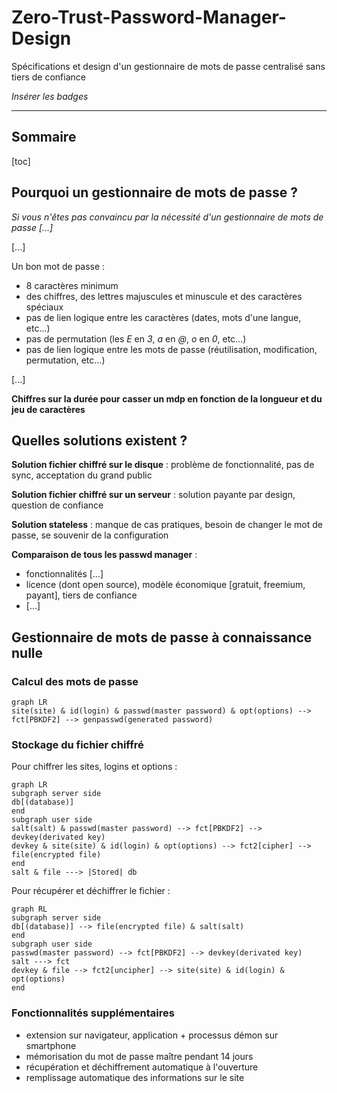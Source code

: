 # 	Zero-Trust-Password-Manager-Design

Spécifications et design d'un gestionnaire de mots de passe centralisé sans tiers de confiance

*Insérer les badges*

---

## Sommaire

[toc]

## Pourquoi un gestionnaire de mots de passe ?

*Si vous n'êtes pas convaincu par la nécessité d'un gestionnaire de mots de passe [...]*

[...]

Un bon mot de passe :

*   8 caractères minimum
*   des chiffres, des lettres majuscules et minuscule et des caractères spéciaux
*   pas de lien logique entre les caractères (dates, mots d'une langue, etc...)
*   pas de permutation (les *E* en *3*, *a* en *@*, *o* en *0*, etc...)
*   pas de lien logique entre les mots de passe (réutilisation, modification, permutation, etc...)

[...]

**Chiffres sur la durée pour casser un mdp en fonction de la longueur et du jeu de caractères**

## Quelles solutions existent ?

**Solution fichier chiffré sur le disque** : problème de fonctionnalité, pas de sync, acceptation du grand public

**Solution fichier chiffré sur un serveur** : solution payante par design, question de confiance

**Solution stateless** : manque de cas pratiques, besoin de changer le mot de passe, se souvenir de la configuration

**Comparaison de tous les passwd manager** :

*   fonctionnalités [...]
*   licence (dont open source), modèle économique [gratuit, freemium, payant], tiers de confiance
*   [...]

## Gestionnaire de mots de passe à connaissance nulle

### Calcul des mots de passe

```mermaid
graph LR
site(site) & id(login) & passwd(master password) & opt(options) --> fct[PBKDF2] --> genpasswd(generated password)
```

### Stockage du fichier chiffré

Pour chiffrer les sites, logins et options :

```mermaid
graph LR
subgraph server side
db[(database)]
end
subgraph user side
salt(salt) & passwd(master password) --> fct[PBKDF2] --> devkey(derivated key)
devkey & site(site) & id(login) & opt(options) --> fct2[cipher] --> file(encrypted file)
end
salt & file ---> |Stored| db
```

Pour récupérer et déchiffrer le fichier :

```mermaid
graph RL
subgraph server side
db[(database)] --> file(encrypted file) & salt(salt)
end
subgraph user side
passwd(master password) --> fct[PBKDF2] --> devkey(derivated key)
salt ---> fct
devkey & file --> fct2[uncipher] --> site(site) & id(login) & opt(options)
end
```

### Fonctionnalités supplémentaires

*   extension sur navigateur, application + processus démon sur smartphone
*   mémorisation du mot de passe maître pendant 14 jours
*   récupération et déchiffrement automatique à l'ouverture
*   remplissage automatique des informations sur le site
